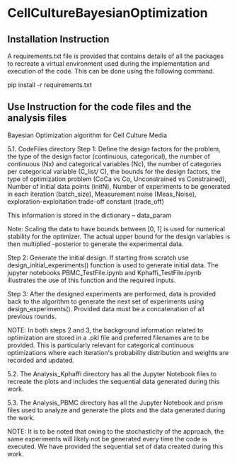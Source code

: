 
# CellCultureBayesianOptimization
## Installation Instruction
A requirements.txt file is provided that contains details of all the packages to recreate a virtual environment used during the implementation and execution of the code. This can be done using the following command.

pip install -r requirements.txt

## Use Instruction for the code files and the analysis files
Bayesian Optimization algorithm for Cell Culture Media

5.1.	CodeFiles directory
Step 1:  Define the design factors for the problem, the type of the design factor (continuous, categorical), the number of continuous (Nx) and categorical variables (Nc), the number of categories per categorical variable (C_list/ C), the bounds for the design factors, the type of optimization problem (CoCa vs Co, Unconstrained vs Constrained), Number of initial data points (initN), Number of experiments to be generated in each iteration (batch_size), Measurement noise (Meas_Noise), exploration-exploitation trade-off constant (trade_off)

This information is stored in the dictionary – data_param

Note: Scaling the data to have bounds between [0, 1] is used for numerical stability for the optimizer. The actual upper bound for the design variables is then multiplied -posterior to generate the experimental data. 

Step 2: Generate the initial design. If starting from scratch use design_initial_experiments() function is used to generate initial data. The jupyter notebooks PBMC_TestFile.ipynb and Kphaffi_TestFile.ipynb illustrates the use of this function and the required inputs.

Step 3: After the designed experiments are performed, data is provided back to the algorithm to generate the next set of experiments using design_experiments(). Provided data must be a concatenation of all previous rounds. 

NOTE: In both steps 2 and 3, the background information related to optimization are stored in a .pkl file and preferred filenames are to be provided. This is particularly relevant for categorical continuous optimizations where each iteration's probability distribution and weights are recorded and updated.


5.2.	The Analysis_Kphaffi directory has all the Jupyter Notebook files to recreate the plots and includes the sequential data generated during this work. 

5.3.	The Analysis_PBMC directory has all the Jupyter Notebook and prism files used to analyze and generate the plots and the data generated during the work. 

NOTE: It is to be noted that owing to the stochasticity of the approach, the same experiments will likely not be generated every time the code is executed. We have provided the sequential set of data created during this work. 

